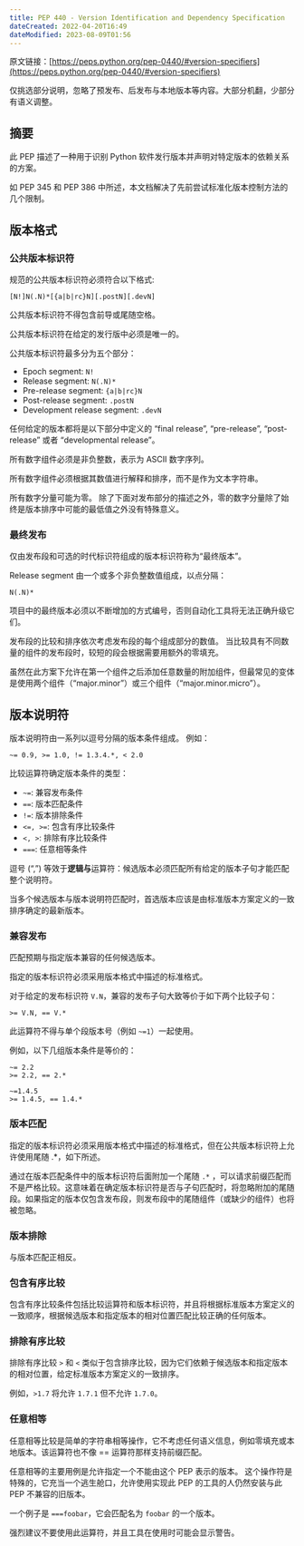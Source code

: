 ```yaml
---
title: PEP 440 - Version Identification and Dependency Specification
dateCreated: 2022-04-20T16:49
dateModified: 2023-08-09T01:56
---
```


原文链接：[https://peps.python.org/pep-0440/#version-specifiers](https://peps.python.org/pep-0440/#version-specifiers)

仅挑选部分说明，忽略了预发布、后发布与本地版本等内容。大部分机翻，少部分有语义调整。

## 摘要

此 PEP 描述了一种用于识别 Python 软件发行版本并声明对特定版本的依赖关系的方案。

如 PEP 345 和 PEP 386 中所述，本文档解决了先前尝试标准化版本控制方法的几个限制。

## 版本格式

### 公共版本标识符

规范的公共版本标识符必须符合以下格式:

```
[N!]N(.N)*[{a|b|rc}N][.postN][.devN]
```

公共版本标识符不得包含前导或尾随空格。

公共版本标识符在给定的发行版中必须是唯一的。

公共版本标识符最多分为五个部分：

- Epoch segment: `N!`
- Release segment: `N(.N)*`
- Pre-release segment: `{a|b|rc}N`
- Post-release segment: `.postN`
- Development release segment: `.devN`

任何给定的版本都将是以下部分中定义的 “final release”, “pre-release”, “post-release” 或者 “developmental release”。

所有数字组件必须是非负整数，表示为 ASCII 数字序列。

所有数字组件必须根据其数值进行解释和排序，而不是作为文本字符串。

所有数字分量可能为零。 除了下面对发布部分的描述之外，零的数字分量除了始终是版本排序中可能的最低值之外没有特殊意义。

### 最终发布

仅由发布段和可选的时代标识符组成的版本标识符称为“最终版本”。

Release segment 由一个或多个非负整数值组成，以点分隔：

```
N(.N)*
```

项目中的最终版本必须以不断增加的方式编号，否则自动化工具将无法正确升级它们。

发布段的比较和排序依次考虑发布段的每个组成部分的数值。 当比较具有不同数量的组件的发布段时，较短的段会根据需要用额外的零填充。

虽然在此方案下允许在第一个组件之后添加任意数量的附加组件，但最常见的变体是使用两个组件（“major.minor”）或三个组件（“major.minor.micro”）。

## 版本说明符

版本说明符由一系列以逗号分隔的版本条件组成。 例如：

```
~= 0.9, >= 1.0, != 1.3.4.*, < 2.0
```

比较运算符确定版本条件的类型：

- `~=`: 兼容发布条件
- `==`: 版本匹配条件
- `!=`: 版本排除条件
- `<=, >=`: 包含有序比较条件
- `<, >`: 排除有序比较条件
- `===`: 任意相等条件

逗号 (“,”) 等效于**逻辑与**运算符：候选版本必须匹配所有给定的版本子句才能匹配整个说明符。

当多个候选版本与版本说明符匹配时，首选版本应该是由标准版本方案定义的一致排序确定的最新版本。

### 兼容发布

匹配预期与指定版本兼容的任何候选版本。

指定的版本标识符必须采用版本格式中描述的标准格式。

对于给定的发布标识符 `V.N`，兼容的发布子句大致等价于如下两个比较子句：

```
>= V.N, == V.*
```

此运算符不得与单个段版本号（例如 `~=1`）一起使用。

例如，以下几组版本条件是等价的：

```
~= 2.2
>= 2.2, == 2.*

~=1.4.5
>= 1.4.5, == 1.4.*
```

### 版本匹配

指定的版本标识符必须采用版本格式中描述的标准格式，但在公共版本标识符上允许使用尾随 .*，如下所述。

通过在版本匹配条件中的版本标识符后面附加一个尾随 `.*` ，可以请求前缀匹配而不是严格比较。这意味着在确定版本标识符是否与子句匹配时，将忽略附加的尾随段。如果指定的版本仅包含发布段，则发布段中的尾随组件（或缺少的组件）也将被忽略。

### 版本排除

与版本匹配正相反。

### 包含有序比较

包含有序比较条件包括比较运算符和版本标识符，并且将根据标准版本方案定义的一致顺序，根据候选版本和指定版本的相对位置匹配比较正确的任何版本。

### 排除有序比较

排除有序比较 `>` 和 `<` 类似于包含排序比较，因为它们依赖于候选版本和指定版本的相对位置，给定标准版本方案定义的一致排序。

例如，`>1.7` 将允许 `1.7.1` 但不允许 `1.7.0`。

### 任意相等

任意相等比较是简单的字符串相等操作，它不考虑任何语义信息，例如零填充或本地版本。该运算符也不像 == 运算符那样支持前缀匹配。

任意相等的主要用例是允许指定一个不能由这个 PEP 表示的版本。 这个操作符是特殊的，它充当一个逃生舱口，允许使用实现此 PEP 的工具的人仍然安装与此 PEP 不兼容的旧版本。

一个例子是 `===foobar`，它会匹配名为 `foobar` 的一个版本。

强烈建议不要使用此运算符，并且工具在使用时可能会显示警告。

